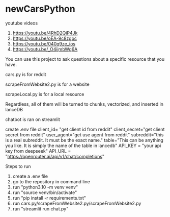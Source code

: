 # newCarsPython

youtube videos
1. https://youtu.be/4RhD2QiP4Jk
2. https://youtu.be/oEA-9c8zgoc
3. https://youtu.be/040q9ze_ios
4. https://youtu.be/_O4ijmbWg6A


You can use this project to ask questions about a specific resource that you have. 

cars.py is for reddit

scrapeFromWebsite2.py is for a website

scrapeLocal.py is for a local resource 

Regardless, all of them will be turned to chunks, vectorized, and inserted in lanceDB

chatbot is ran on streamlit


create .env file
client_id= "get client id from reddit"
client_secret="get client secret from reddit"
user_agent="get use agent from reddit"
subreddit="this is a real subreddit. It must be the exact name."
table="This can be anything you like. It is simply the name of the table in lancedb"
API_KEY = "your api key from deepseek"
API_URL = "https://openrouter.ai/api/v1/chat/completions"

Steps to run
1. create a .env file
2. go to the repository in command line
3. run "python3.10 -m venv venv"
4. run "source venv/bin/activate"
5. run "pip install -r requirements.txt"
6. run cars.py/scrapeFromWebsite2.py/scrapeFromWebsite2.py
7. run "streamlit run chat.py"




